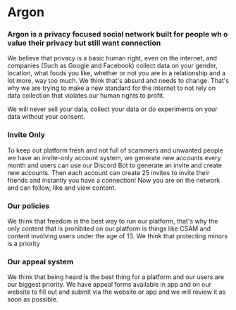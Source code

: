 # Argon

### Argon is a privacy focused social network built for people wh o value their privacy but still want connection

We believe that privacy is a basic human right, even on the internet, and companies (Such as Google and Facebook) collect data on your gender, location, what foods you like, whether or not you are in a relationship and a lot more, way too much. We think that's absurd and needs to change. That's why we are trying to make a new standard for the internet to not rely on data collection that violates our human rights to profit.

We will never sell your data, collect your data or do experiments on your data without your consent.

### Invite Only

To keep out platform fresh and not full of scammers and unwanted people we have an invite-only account system, we generate new accounts every month and users can use our Discord Bot to generate an invite and create new accounts. Then each account can create 25 invites to invite their friends and instantly you have a connection! Now you are on the network and can follow, like and view content.

### Our policies

We think that freedom is the best way to run our platform, that's why the only content that is prohibited on our platform is things like CSAM and content involving users under the age of 13. We think that protecting minors is a priority

### Our appeal system

We think that being heard is the best thing for a platform and our users are our biggest priority. We have appeal forms available in app and on our website to fill out and submit via the website or app and we will review it as soon as possible.

